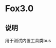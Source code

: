 <!--
 * @version: 1.0
 * @Author: 江成
 * @Date: 2021-07-27 11:39:17
-->

# Fox3.0

## 说明

用于测试内置工具类bus
